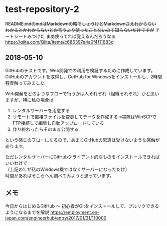 # test-repository-2

~~README.mdのmdはMarkdownの略でしょうけどMarkdownさえわからない~~  
~~わかるとかわからないとか言うより使ったことないので知らないだけですが~~
チートシートみつけた まあ使ってれば覚えるんだろうなぁ
https://qiita.com/Qiita/items/c686397e4a0f4f11683d

## 2018-05-10

GitHubのテストです。Web開発での利用を検証するために作成しています。  
GitHubのアカウントを取得し、GutHub for Windowsをインストールし、2時間程度触ってみました。

Web開発をどのようなフローで行うかは人それぞれ（組織それぞれ）かと思いますが、特に私の場合は

1. レンタルサーバーを用意する
2. リモートで直接ファイルを変更してデータを作成する
   ※実際はWinSCPでFTP接続して編集し自動アップロードしている
3. 作り終わったらそのまま公開する

という感じのフローになるので、あまりGitHubの恩恵は受けないような感触があります。

ただレンタルサーバーにGitHubクライアント的なものをインストールできればいいわけで  
（上記の1. が私のWindows機ではなくサーバーになっただけ）  
時間があればそこらへん調べてみようと思っています。

## メモ

今日からはじめるGitHub 〜 初心者がGitをインストールして、プルリクできるようになるまでを解説
https://employment.en-japan.com/engineerhub/entry/2017/01/31/110000
